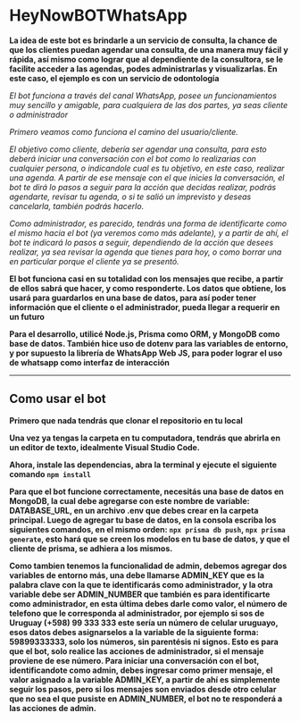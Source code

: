# HeyNowBOTWhatsApp
**La idea de este bot es brindarle a un servicio de consulta, la chance de que los clientes puedan agendar una consulta, de una manera muy fácil y rápida, así mismo como lograr que al dependiente de la consultora, se le facilite acceder a las agendas, podes administrarlas y visualizarlas. En este caso, el ejemplo es con un servicio de odontología**

*El bot funciona a través del canal WhatsApp, posee un funcionamientos muy sencillo y amigable, para cualquiera de las dos partes, ya seas cliente o administrador*

*Primero veamos como funciona el camino del usuario/cliente.*

*El objetivo como cliente, debería ser agendar una consulta, para esto deberá iniciar una conversación con el bot como lo realizarias con cualquier persona, o indicandole cual es tu objetivo, en este caso, realizar una agenda. A partir de ese mensaje con el que inicies la conversación, el bot te dirá lo pasos a seguir para la acción que decidas realizar, podrás agendarte, revisar tu agenda, o si te salió un imprevisto y deseas cancelarla, también podrás hacerlo.*

*Como administrador, es parecido, tendrás una forma de identificarte como el mismo hacia el bot (ya veremos como más adelante), y a partir de ahí, el bot te indicará lo pasos a seguir, dependiendo de la acción que desees realizar, ya sea revisar la agenda que tienes para hoy, o como borrar una en particular porque el cliente ya se presentó.*

**El bot funciona casi en su totalidad con los mensajes que recibe, a partir de ellos sabrá que hacer, y como responderte. Los datos que obtiene, los usará para guardarlos en una base de datos, para así poder tener información que el cliente o el administrador, pueda llegar a requerir en un futuro**

**Para el desarrollo, utilicé Node.js, Prisma como ORM, y MongoDB como base de datos. También hice uso de dotenv para las variables de entorno, y por supuesto la librería de WhatsApp Web JS, para poder lograr el uso de whatsapp como interfaz de interacción**

---

## Como usar el bot

**Primero que nada tendrás que clonar el repositorio en tu local**

**Una vez ya tengas la carpeta en tu computadora, tendrás que abrirla en un editor de texto, idealmente Visual Studio Code.**

**Ahora, instale las dependencias, abra la terminal y ejecute el siguiente comando `npm install`**

**Para que el bot funcione correctamente, necesitás una base de datos en MongoDB, la cual debe agregarse con este nombre de variable: DATABASE_URL, en un archivo .env que debes crear en la carpeta principal. Luego de agregar tu base de datos, en la consola escriba los siguientes comandos, en el mismo orden: `npx prisma db push`, `npx prisma generate`, esto hará que se creen los modelos en tu base de datos, y que el cliente de prisma, se adhiera a los mismos.**

**Como tambien tenemos la funcionalidad de admin, debemos agregar dos variables de entorno más, una debe llamarse ADMIN_KEY que es la palabra clave con la que te identificarás como administrador, y la otra variable debe ser ADMIN_NUMBER que también es para identificarte como administrador, en esta última debes darle como valor, el número de telefono que le corresponda al administrador, por ejemplo si sos de Uruguay (+598) 99 333 333 este sería un número de celular uruguayo, esos datos debes asignarselos a la variable de la siguiente forma: 59899333333, solo los números, sin parentésis ni signos. Esto es para que el bot, solo realice las acciones de administrador, si el mensaje proviene de ese número. Para iniciar una conversación con el bot, identificandote como admin, debes ingresar como primer mensaje, el valor asignado a la variable ADMIN_KEY, a partir de ahí es simplemente seguir los pasos, pero si los mensajes son enviados desde otro celular que no sea el que pusiste en ADMIN_NUMBER, el bot no te responderá a las acciones de admin.**